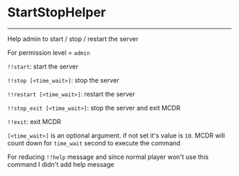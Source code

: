 # StartStopHelper
---------

Help admin to start / stop / restart the server

For permission level = `admin`

`!!start`: start the server

`!!stop [<time_wait>]`: stop the server

`!!restart [<time_wait>]`: restart the server

`!!stop_exit [<time_wait>]`: stop the server and exit MCDR

`!!exit`: exit MCDR

`[<time_wait>]` is an optional argument. if not set it's value is `10`. MCDR will count down for `time_wait` second to execute the command

For reducing `!!help` message and since normal player won't use this command I didn't add help message
